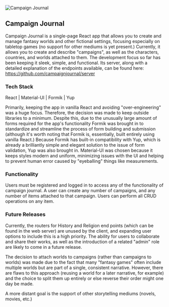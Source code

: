 ![Campaign Journal](/assets/cj.png)

## Campaign Journal

Campaign Journal is a single-page React app that allows you to create and manage fantasy worlds and other fictional settings, focusing especially on tabletop games (no support for other mediums is yet present.) Currently, it allows you to create and describe "campaigns", as well as the characters, countries, and worlds attached to them. The development focus so far has been keeping it sleek, simple, and functional. Its server, along with a detailed explanation of the endpoints available, can be found here: https://github.com/campaignjournal/server


### Tech Stack

React | Material-UI | Formik | Yup 

Primarily, keeping the app in vanilla React and avoiding "over-engineering" was a huge focus. Therefore, the decision was made to keep outside libraries to a minimum. Despite this, due to the unusually large amount of forms required for the app's functionality Formik was brought in to standardize and streamline the process of form building and submission (although it's worth noting that Formik is, essentially, built entirely using vanilla React.) Because Formik has built-in compatibility with Yup, which is already a brilliantly simple and elegant solution to the issue of form validation, Yup was also brought in. Material-UI was chosen because it keeps styles modern and uniform, minimizing issues with the UI and helping to prevent human error caused by "eyeballing" things like measurements. 

### Functionality

Users must be registered and logged in to access any of the functionality of campaign journal. A user can create any number of campaigns, and any number of items attached to that campaign. Users can perform all CRUD operations on any item.

### Future Releases

Currently, the routers for History and Religion end points (which can be found in the web server) are unused by the client, and expanding user options to include this is a high priority. The ability for users to collaborate and share their works, as well as the introduction of a related "admin" role are likely to come in a future release.

The decision to attach worlds to campaigns (rather than campaigns to worlds) was made due to the fact that many "fantasy games" often include multiple worlds but are part of a single, consistent narrative. However, there are flaws to this approach (reusing a world for a later narrative, for example) and the choice to split them up entirely or else reverse their order might one day be made. 

A more distant goal is the support of other storytelling mediums (novels, movies, etc.)


